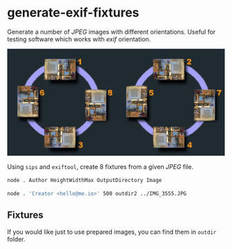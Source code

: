 # generate-exif-fixtures
Generate a number of _JPEG_ images with different orientations.
Useful for testing software which works with _exif_ orientation.

![orientation map](orientation.jpg)

Using `sips` and `exiftool`, create 8 fixtures from a given _JPEG_ file.

```bash
node . Author HeightWidthMax OutputDirectory Image
```

```bash
node . 'Creator <hello@me.io>' 500 outdir2 ../IMG_3555.JPG
```

## Fixtures

If you would like just to use prepared images, you can find them in `outdir` folder.
